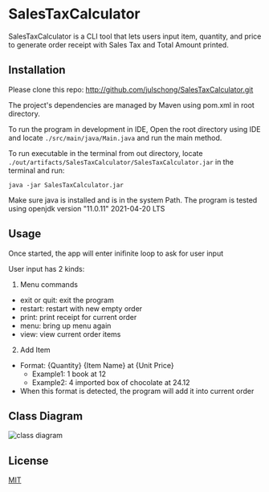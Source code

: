 # SalesTaxCalculator

SalesTaxCalculator is a CLI tool that lets users input item, quantity, and price to generate order receipt with Sales Tax and Total Amount printed.

## Installation

Please clone this repo: http://github.com/julschong/SalesTaxCalculator.git

The project's dependencies are managed by Maven using pom.xml in root directory.

To run the program in development in IDE, Open the root directory using IDE and locate ```./src/main/java/Main.java``` and run the main method.

To run executable in the terminal from out directory, locate ```./out/artifacts/SalesTaxCalculator/SalesTaxCalculator.jar``` in the terminal and run:

```java -jar SalesTaxCalculator.jar```

Make sure java is installed and is in the system Path.
The program is tested using openjdk version "11.0.11" 2021-04-20 LTS

## Usage

Once started, the app will enter inifinite loop to ask for user input

User input has 2 kinds:
1. Menu commands
  - exit or quit: exit the program
  - restart: restart with new empty order
  - print: print receipt for current order
  - menu: bring up menu again
  - view: view current order items
2. Add Item
  - Format: {Quantity} {Item Name} at {Unit Price}
    - Example1: 1 book at 12
    - Example2: 4 imported box of chocolate at 24.12
  - When this format is detected, the program will add it into current order

## Class Diagram
<img src="https://github.com/julschong/SalesTaxCalculator/blob/master/Sales%20Tax%20Calculator.png" alt="class diagram"/>

## License
[MIT](https://choosealicense.com/licenses/mit/)
